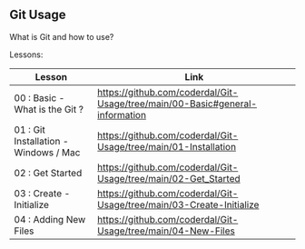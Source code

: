 ## Git Usage

What is Git and how to use?

Lessons:

| Lesson             | Link                                                                |
| ----------------- | ------------------------------------------------------------------ |
| 00 : Basic - What is the Git ? | https://github.com/coderdal/Git-Usage/tree/main/00-Basic#general-information |
| 01 : Git Installation - Windows / Mac | https://github.com/coderdal/Git-Usage/tree/main/01-Installation|
| 02 : Get Started | https://github.com/coderdal/Git-Usage/tree/main/02-Get_Started|
| 03 : Create - Initialize | https://github.com/coderdal/Git-Usage/tree/main/03-Create-Initialize|
| 04 : Adding New Files | https://github.com/coderdal/Git-Usage/tree/main/04-New-Files|

